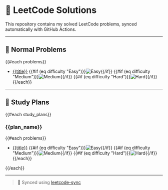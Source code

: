 # 📘 LeetCode Solutions

This repository contains my solved LeetCode problems, synced automatically with GitHub Actions.

---

## 📂 Normal Problems

{{#each problems}}

- [{{title}}](synced-problems/{{lang}}/{{title_slug}}.{{lang_ext}})
  {{#if (eq difficulty "Easy")}}![Easy](https://img.shields.io/badge/Easy-brightgreen.svg){{/if}}
  {{#if (eq difficulty "Medium")}}![Medium](https://img.shields.io/badge/Medium-yellow.svg){{/if}}
  {{#if (eq difficulty "Hard")}}![Hard](https://img.shields.io/badge/Hard-red.svg){{/if}}
  {{/each}}

---

## 📑 Study Plans

{{#each study_plans}}

### {{plan_name}}

{{#each problems}}

- [{{title}}](study-plans/{{plan_slug}}/{{lang}}/{{title_slug}}.{{lang_ext}})
  {{#if (eq difficulty "Easy")}}![Easy](https://img.shields.io/badge/Easy-brightgreen.svg){{/if}}
  {{#if (eq difficulty "Medium")}}![Medium](https://img.shields.io/badge/Medium-yellow.svg){{/if}}
  {{#if (eq difficulty "Hard")}}![Hard](https://img.shields.io/badge/Hard-red.svg){{/if}}
  {{/each}}

{{/each}}

---

> 🔄 Synced using [leetcode-sync](https://github.com/joshcai/leetcode-sync)
